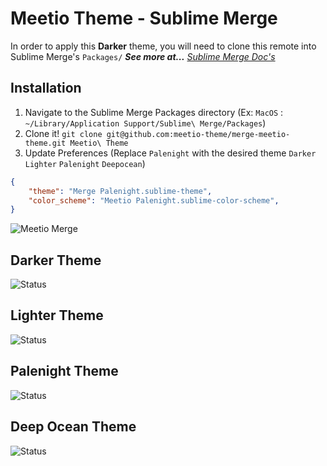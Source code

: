 # Meetio Theme - Sublime Merge

In order to apply this **Darker** theme, you will need to clone this remote into Sublime Merge's `Packages/` _**See more at...**_ _[Sublime Merge Doc's](https://www.sublimemerge.com/docs/themes#Customization)_

## Installation

1. Navigate to the Sublime Merge Packages directory (Ex: `MacOS` : `~/Library/Application Support/Sublime\ Merge/Packages`)
2. Clone it! `git clone git@github.com:meetio-theme/merge-meetio-theme.git Meetio\ Theme`
3. Update Preferences (Replace `Palenight` with the desired theme `Darker` `Lighter` `Palenight` `Deepocean`)

```json
{
    "theme": "Merge Palenight.sublime-theme",
    "color_scheme": "Meetio Palenight.sublime-color-scheme",
}
```


![Meetio Merge](https://user-images.githubusercontent.com/32599364/114332414-0e297980-9afb-11eb-8602-8f0d182d1b61.png)


## Darker Theme
![Status](https://img.shields.io/badge/percentage_complete-100%25-82e6e6?style=for-the-badge)

## Lighter Theme
![Status](https://img.shields.io/badge/percentage_complete-100%25-82e6e6?style=for-the-badge)

## Palenight Theme
![Status](https://img.shields.io/badge/percentage_complete-100%25-82e6e6?style=for-the-badge)

## Deep Ocean Theme
![Status](https://img.shields.io/badge/percentage_complete-100%25-82e6e6?style=for-the-badge)
